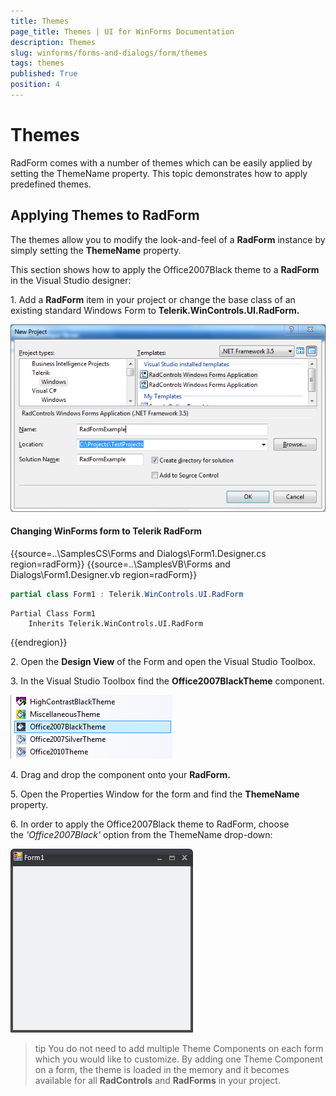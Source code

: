 ```yaml
---
title: Themes
page_title: Themes | UI for WinForms Documentation
description: Themes
slug: winforms/forms-and-dialogs/form/themes
tags: themes
published: True
position: 4
---
```


# Themes
 
RadForm comes with a number of themes which can be easily applied by setting the ThemeName property. This topic demonstrates how to apply predefined themes.
      

## Applying Themes to RadForm

The themes allow you to modify the look-and-feel of a __RadForm__ instance by simply setting the __ThemeName__ property.
        

This section shows how to apply the Office2007Black theme to a __RadForm__ in the Visual Studio designer:
        

1\. Add a __RadForm__ item in your project or change the base class of an existing standard Windows Form to __Telerik.WinControls.UI.RadForm.__

![forms-and-dialogs-form-themes 001](images/forms-and-dialogs-form-themes001.png)

#### Changing WinForms form to Telerik RadForm 

{{source=..\SamplesCS\Forms and Dialogs\Form1.Designer.cs region=radForm}} 
{{source=..\SamplesVB\Forms and Dialogs\Form1.Designer.vb region=radForm}} 

````C#
partial class Form1 : Telerik.WinControls.UI.RadForm

````
````VB.NET
Partial Class Form1
    Inherits Telerik.WinControls.UI.RadForm

````

{{endregion}} 
 

2\. Open the __Design View__ of the Form and open the Visual Studio Toolbox.
            

3\. In the Visual Studio Toolbox find the __Office2007BlackTheme__ component.
            
![forms-and-dialogs-form-themes 002](images/forms-and-dialogs-form-themes002.png)

4\. Drag and drop the component onto your __RadForm.__

5\. Open the Properties Window for the form and find the __ThemeName__ property.
            

6\. In order to apply the Office2007Black theme to RadForm, choose the *'Office2007Black'* option from the ThemeName drop-down:
            
![forms-and-dialogs-form-themes 003](images/forms-and-dialogs-form-themes003.png)

>tip You do not need to add multiple Theme Components on each form which you would like to customize. By adding one Theme Component on a form, the theme is loaded in the memory and it becomes available for all __RadControls__ and __RadForms__ in your project.
>

